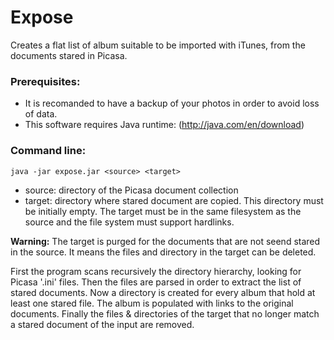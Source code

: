 Expose
======

Creates a flat list of album suitable to be imported with iTunes, from
the documents stared in Picasa.

### Prerequisites:
 * It is recomanded to have a backup of your photos in order to avoid 
   loss of data.
 * This software requires Java runtime: (http://java.com/en/download)


### Command line:
  `java -jar expose.jar <source> <target>`

 * source: directory of the Picasa document collection
 * target: directory where stared document are copied. This directory 
           must be initially empty. The target must be in the same 
           filesystem as the source and the file system must support hardlinks.

**Warning:** The target is purged for the documents that are not seend stared in 
the source. It means the files and directory in the target can be deleted.


First the program scans recursively the directory hierarchy, looking for 
Picasa '.ini' files. Then the files are parsed in order to extract the list
of stared documents. Now a directory is created for every album that hold
at least one stared file. The album is populated with links to the original  
documents. Finally the files & directories of the target that no longer match 
a stared document of the input are removed.

